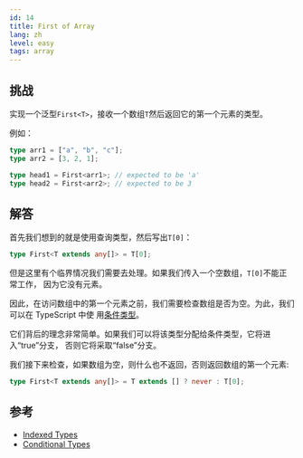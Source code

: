 ```yaml
---
id: 14
title: First of Array
lang: zh
level: easy
tags: array
---
```


## 挑战

实现一个泛型`First<T>`，接收一个数组`T`然后返回它的第一个元素的类型。

例如：

```ts
type arr1 = ["a", "b", "c"];
type arr2 = [3, 2, 1];

type head1 = First<arr1>; // expected to be 'a'
type head2 = First<arr2>; // expected to be 3
```

## 解答

首先我们想到的就是使用查询类型，然后写出`T[0]`：

```ts
type First<T extends any[]> = T[0];
```

但是这里有个临界情况我们需要去处理。如果我们传入一个空数组，`T[0]`不能正常工作，
因为它没有元素。

因此，在访问数组中的第一个元素之前，我们需要检查数组是否为空。为此，我们可以在
TypeScript 中使
用[条件类型](https://www.typescriptlang.org/docs/handbook/2/conditional-types.html)。

它们背后的理念非常简单。如果我们可以将该类型分配给条件类型，它将进入“true”分支，
否则它将采取“false”分支。

我们接下来检查，如果数组为空，则什么也不返回，否则返回数组的第一个元素:

```ts
type First<T extends any[]> = T extends [] ? never : T[0];
```

## 参考

- [Indexed Types](https://www.typescriptlang.org/docs/handbook/2/indexed-access-types.html)
- [Conditional Types](https://www.typescriptlang.org/docs/handbook/2/conditional-types.html)
